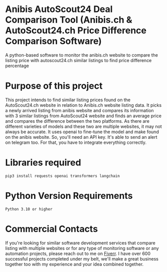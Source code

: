 # Anibis AutoScout24 Deal Comparison Tool (Anibis.ch & AutoScout24.ch Price Difference Comparison Software)
A python-based software to monitor the anibis.ch website to compare the listing price with autoscout24.ch similar listings to find price difference percentage

# Purpose of this project
This project intends to find similar listing prices found on the AutoScout24.ch website in relation to Anibis.ch website listing data. It picks a newly arrived listing from anibis website and compares its information with 3 similar listings from AutoScout24 website and finds an average price and compares the difference between the two platforms. As there are different varieties of models and these two are multiple websites, it may not always be accurate. It uses openai to fine-tune the model and make found on the anibis website. So, you'll need an API key. It's able to send an alert on telegram too. For that, you have to integrate everything correctly.

# Libraries required
<code>pip3 install requests openai transformers langchain</code>

# Python Version Requirements
<code>Python 3.10 or higher</code>

# Commercial Contacts
If you're looking for similar software development services that compare listing with multiple websites or for any type of monitoring software or any automation projects, please reach out to me on <a href="https://www.fiverr.com/thechoyon">Fiverr</a>. I have over 600 successful projects completed under my belt, we'll make a great business together too with my experience and your idea combined together. 
